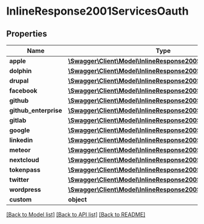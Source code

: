 # InlineResponse2001ServicesOauth

## Properties
Name | Type | Description | Notes
------------ | ------------- | ------------- | -------------
**apple** | [**\Swagger\Client\Model\InlineResponse200ServicesOauthApple**](InlineResponse200ServicesOauthApple.md) |  | [optional] 
**dolphin** | [**\Swagger\Client\Model\InlineResponse200ServicesOauthApple**](InlineResponse200ServicesOauthApple.md) |  | [optional] 
**drupal** | [**\Swagger\Client\Model\InlineResponse200ServicesOauthApple**](InlineResponse200ServicesOauthApple.md) |  | [optional] 
**facebook** | [**\Swagger\Client\Model\InlineResponse200ServicesOauthApple**](InlineResponse200ServicesOauthApple.md) |  | [optional] 
**github** | [**\Swagger\Client\Model\InlineResponse200ServicesOauthApple**](InlineResponse200ServicesOauthApple.md) |  | [optional] 
**github_enterprise** | [**\Swagger\Client\Model\InlineResponse200ServicesOauthApple**](InlineResponse200ServicesOauthApple.md) |  | [optional] 
**gitlab** | [**\Swagger\Client\Model\InlineResponse200ServicesOauthApple**](InlineResponse200ServicesOauthApple.md) |  | [optional] 
**google** | [**\Swagger\Client\Model\InlineResponse200ServicesOauthApple**](InlineResponse200ServicesOauthApple.md) |  | [optional] 
**linkedin** | [**\Swagger\Client\Model\InlineResponse200ServicesOauthApple**](InlineResponse200ServicesOauthApple.md) |  | [optional] 
**meteor** | [**\Swagger\Client\Model\InlineResponse200ServicesOauthApple**](InlineResponse200ServicesOauthApple.md) |  | [optional] 
**nextcloud** | [**\Swagger\Client\Model\InlineResponse200ServicesOauthApple**](InlineResponse200ServicesOauthApple.md) |  | [optional] 
**tokenpass** | [**\Swagger\Client\Model\InlineResponse200ServicesOauthApple**](InlineResponse200ServicesOauthApple.md) |  | [optional] 
**twitter** | [**\Swagger\Client\Model\InlineResponse200ServicesOauthApple**](InlineResponse200ServicesOauthApple.md) |  | [optional] 
**wordpress** | [**\Swagger\Client\Model\InlineResponse200ServicesOauthApple**](InlineResponse200ServicesOauthApple.md) |  | [optional] 
**custom** | **object** |  | [optional] 

[[Back to Model list]](../../README.md#documentation-for-models) [[Back to API list]](../../README.md#documentation-for-api-endpoints) [[Back to README]](../../README.md)

